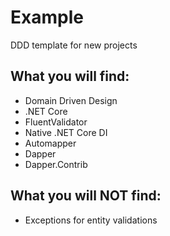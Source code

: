 # Example
DDD template for new projects

## What you will find:

- Domain Driven Design
- .NET Core
- FluentValidator 
- Native .NET Core DI
- Automapper
- Dapper
- Dapper.Contrib

## What you will NOT find:
- Exceptions for entity validations
